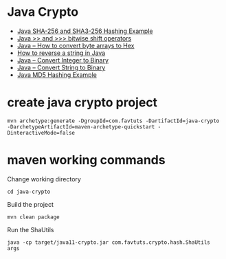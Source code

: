 # Java Crypto

* [Java SHA-256 and SHA3-256 Hashing Example](https://www.favtuts.com/java-sha-256-and-sha3-256-hashing-example/)
* [Java >> and >>> bitwise shift operators](https://www.favtuts.com/java-and-bitwise-shift-operators/)
* [Java – How to convert byte arrays to Hex](https://www.favtuts.com/java-how-to-convert-byte-arrays-to-hex/)
* [How to reverse a string in Java](https://www.favtuts.com/how-to-reverse-a-string-in-java/)
* [Java – Convert Integer to Binary](https://www.favtuts.com/java-convert-integer-to-binary/)
* [Java – Convert String to Binary](https://www.favtuts.com/java-convert-string-to-binary/)
* [Java MD5 Hashing Example](https://www.favtuts.com/java-md5-hashing-example/)


# create java crypto project

```
mvn archetype:generate -DgroupId=com.favtuts -DartifactId=java-crypto -DarchetypeArtifactId=maven-archetype-quickstart -DinteractiveMode=false
```

# maven working commands

Change working directory 
```
cd java-crypto
```

Build the project
```
mvn clean package
```

Run the ShaUtils
```
java -cp target/java11-crypto.jar com.favtuts.crypto.hash.ShaUtils args
```
